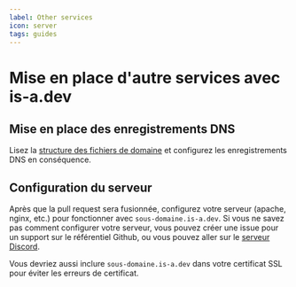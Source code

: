 ```yaml
---
label: Other services
icon: server
tags: guides
---
```


# Mise en place d'autre services avec is-a.dev

## Mise en place des enregistrements DNS

Lisez la [structure des fichiers de domaine](../useful/domain-structure) et configurez les enregistrements DNS en conséquence.

## Configuration du serveur

Après que la pull request sera fusionnée, configurez votre serveur (apache, nginx, etc.) pour fonctionner avec `sous-domaine.is-a.dev`. Si vous ne savez pas comment configurer votre serveur, vous pouvez créer une issue pour un support sur le référentiel Github, ou vous pouvez aller sur le [serveur Discord](https://discord.gg/is-a-dev-830872854677422150).

Vous devriez aussi inclure `sous-domaine.is-a.dev` dans votre certificat SSL pour éviter les erreurs de certificat.